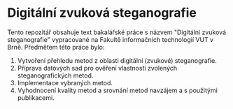 # Digitální zvuková steganografie

Tento repozitář obsahuje text bakalářské práce s názvem "Digitální zvuková
steganografie" vypracované na Fakultě informačních technologií VUT v Brně.
Předmětem této práce bylo:

1. Vytvoření přehledu metod z oblasti digitální (zvukové) steganografie.
2. Příprava datových sad pro ověření vlastností zvolených steganografických
   metod.
3. Implementace vybraných metod.
4. Vyhodnocení kvality metod a srovnání metod navzájem a s použitými
   publikacemi.
